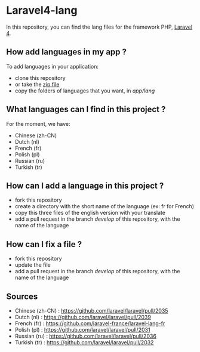 Laravel4-lang
=============

In this repository, you can find the lang files for the framework PHP, [Laravel 4](http://www.laravel.com).


How add languages in my app ?
---

To add languages in your application:

* clone this repository
* or take the [zip file](https://github.com/caouecs/Laravel4-lang/archive/master.zip)
* copy the folders of languages that you want, in *app/lang*



What languages can I find in this project ?
---

For the moment, we have:

* Chinese (zh-CN)
* Dutch (nl)
* French (fr)
* Polish (pl)
* Russian (ru)
* Turkish (tr)


How can I add a language in this project ?
---

* fork this repository
* create a directory with the short name of the language (ex: fr for French)
* copy this three files of the english version with your translate
* add a pull request in the branch *develop* of this repository, with the name of the language


How can I fix a file ?
---

* fork this repository
* update the file
* add a pull request in the branch *develop* of this repository, with the name of the language


Sources
-------

* Chinese (zh-CN) : https://github.com/laravel/laravel/pull/2035
* Dutch (nl) : https://github.com/laravel/laravel/pull/2039
* French (fr) : https://github.com/laravel-france/laravel-lang-fr
* Polish (pl) : https://github.com/laravel/laravel/pull/2031
* Russian (ru) : https://github.com/laravel/laravel/pull/2036
* Turkish (tr) : https://github.com/laravel/laravel/pull/2032
